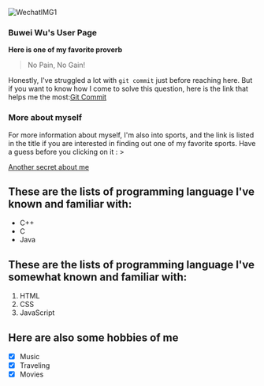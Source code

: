 ![WechatIMG1](https://user-images.githubusercontent.com/72898953/191864812-160194fe-f70b-429e-9b17-39827a965811.jpeg)
### Buwei Wu's User Page
**Here is one of my favorite proverb**
> No Pain, No Gain!

Honestly, I've struggled a lot with `git commit` just before reaching here.
But if you want to know how I come to solve this question, here is the link that helps me the most:[Git Commit](https://learn.sourcegraph.com/how-to-commit-code-to-a-git-repository-with-visual-studio-code)

### More about myself [](http://nba.com)
For more information about myself, I'm also into sports, and the link is listed in the title if you are interested in finding out one of my favorite sports. Have a guess before you clicking on it : >

[Another secret about me](~/secret.md)

## These are the lists of programming language I've known and familiar with:
- C++
- C
- Java

## These are the lists of programming language I've somewhat known and familiar with:
1. HTML
2. CSS
3. JavaScript

## Here are also some hobbies of me
- [x] Music
- [x] Traveling
- [x] Movies
